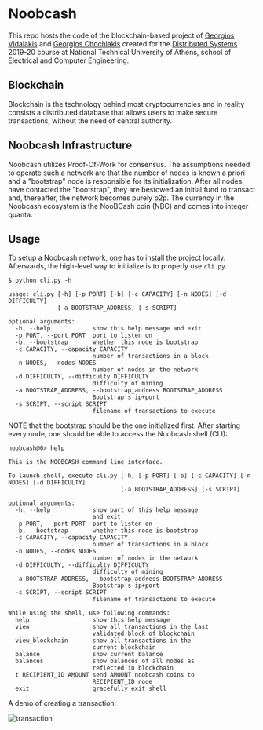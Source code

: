 # Noobcash

This repo hosts the code of the blockchain-based project of [Georgios Vidalakis](https://github.com/georgevidalakis) and [Georgios Chochlakis](https://github.com/gchochla) created for the [Distributed Systems](http://www.cslab.ece.ntua.gr/courses/distrib/assign.go) 2019-20 course at National Technical University of Athens, school of Electrical and Computer Engineering.

## Blockchain

Blockchain is the technology behind most cryptocurrencies and in reality consists a distributed database that allows users to make secure transactions, without the need of central authority.

## Noobcash Infrastructure

Noobcash utilizes Proof-Of-Work for consensus. The assumptions needed to operate such a network are that the number of nodes is known a priori and a "bootstrap" node is responsible for its initialization. After all nodes have contacted the "bootstrap", they are bestowed an initial fund to transact and, thereafter, the network becomes purely p2p. The currency in the Noobcash ecosystem is the NooBCash coin (NBC) and comes into integer quanta.

## Usage

To setup a Noobcash network, one has to [install](./docs/installation.md) the project locally. Afterwards, the high-level way to initialize is to properly use `cli.py`.

```console
$ python cli.py -h

usage: cli.py [-h] [-p PORT] [-b] [-c CAPACITY] [-n NODES] [-d DIFFICULTY]
              [-a BOOTSTRAP_ADDRESS] [-s SCRIPT]

optional arguments:
  -h, --help            show this help message and exit
  -p PORT, --port PORT  port to listen on
  -b, --bootstrap       whether this node is bootstrap
  -c CAPACITY, --capacity CAPACITY
                        number of transactions in a block
  -n NODES, --nodes NODES
                        number of nodes in the network
  -d DIFFICULTY, --difficulty DIFFICULTY
                        difficulty of mining
  -a BOOTSTRAP_ADDRESS, --bootstrap_address BOOTSTRAP_ADDRESS
                        Bootstrap's ip+port
  -s SCRIPT, --script SCRIPT
                        filename of transactions to execute
```

NOTE that the bootstrap should be the one initialized first. After starting every node, one should be able to access the Noobcash shell (CLI):

```console
noobcash@0> help

This is the NOOBCASH command line interface.

To launch shell, execute cli.py [-h] [-p PORT] [-b] [-c CAPACITY] [-n NODES] [-d DIFFICULTY]
                                [-a BOOTSTRAP_ADDRESS] [-s SCRIPT]

optional arguments:
  -h, --help            show part of this help message
                        and exit
  -p PORT, --port PORT  port to listen on
  -b, --bootstrap       whether this node is bootstrap
  -c CAPACITY, --capacity CAPACITY
                        number of transactions in a block
  -n NODES, --nodes NODES
                        number of nodes in the network
  -d DIFFICULTY, --difficulty DIFFICULTY
                        difficulty of mining
  -a BOOTSTRAP_ADDRESS, --bootstrap_address BOOTSTRAP_ADDRESS
                        Bootstrap's ip+port
  -s SCRIPT, --script SCRIPT
                        filename of transactions to execute

While using the shell, use following commands:
  help                  show this help message
  view                  show all transactions in the last
                        validated block of blockchain
  view_blockchain       show all transactions in the
                        current blockchain
  balance               show current balance
  balances              show balances of all nodes as
                        reflected in blockchain  
  t RECIPIENT_ID AMOUNT send AMOUNT noobcash coins to
                        RECIPIENT_ID node
  exit                  gracefully exit shell

```

A demo of creating a transaction:

![transaction](./media/noobcash.gif)
